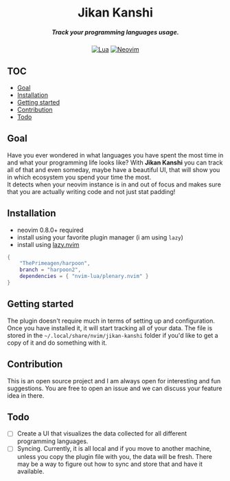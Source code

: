 <div align="center">

# Jikan Kanshi

##### Track your programming languages usage.

[![Lua](https://img.shields.io/badge/Lua-blue.svg?style=for-the-badge&logo=lua)](http://www.lua.org)
[![Neovim](https://img.shields.io/badge/Neovim%200.8+-green.svg?style=for-the-badge&logo=neovim)](https://neovim.io)

</div>

## TOC

- [Goal](#Goal)
- [Installation](#Installation)
- [Getting started](#Getting-started)
- [Contribution](#Contribution)
- [Todo](#Todo)

## Goal

Have you ever wondered in what languages you have spent the most time in and what your programming life looks like?
With **Jikan Kanshi** you can track all of that and even someday, maybe have a beautiful UI, that will show you in which ecosystem you spend your time the most.  
It detects when your neovim instance is in and out of focus and makes sure that you are actually writing code and not just stat padding!

## Installation

- neovim 0.8.0+ required
- install using your favorite plugin manager (i am using `lazy`)
- install using [lazy.nvim](https://github.com/folke/lazy.nvim)

```lua
{
    "ThePrimeagen/harpoon",
    branch = "harpoon2",
    dependencies = { "nvim-lua/plenary.nvim" }
}
```

## Getting started

The plugin doesn't require much in terms of setting up and configuration. Once you have installed it, it will start tracking all of your data.
The file is stored in the `~/.local/share/nvim/jikan-kanshi` folder if you'd like to get a copy of it and do something with it.

## Contribution

This is an open source project and I am always open for interesting and fun suggestions. You are free to open an issue and we can discuss your feature idea in there.

## Todo

- [ ] Create a UI that visualizes the data collected for all different programming languages.
- [ ] Syncing. Currently, it is all local and if you move to another machine, unless you copy the plugin file with you, the data will be fresh. There may be a way to figure out how to sync and store that and have it available.

